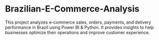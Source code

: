 # Brazilian-E-Commerce-Analysis
This project analyzes e-commerce sales, orders, payments, and delivery performance in Brazil using Power BI &amp; Python. It provides insights to help businesses optimize their operations and improve customer experience.
